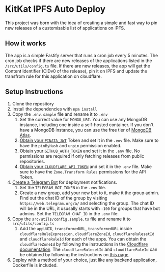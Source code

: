 # KitKat IPFS Auto Deploy
This project was born with the idea of creating a simple and fast way to pin new releases of a customisable list of applications on IPFS.

## How it works
The app is a simple Fastify server that runs a cron job every 5 minutes. The cron job checks if there are new releases of the applications listed in the `/src/utils/config.ts` file. If there are new releases, the app will get the Content Identifier (CIDv0 of the release), pin it on IPFS and update the transfrom rule for this application on cloudflare.

## Setup Instructions

1. Clone the repository
2. Install the dependencies with `npm install`
3. Copy the `.env.sample` file and rename it to `.env`
    1. Set the correct value for `MONGO_URI`. You can use any MongoDB instance, including one inside a self-hosted container. If you don't have a MongoDB instance, you can use the free tier of [MongoDB Atlas](https://www.mongodb.com/atlas/database).
    2. [Obtain your `PINATA_JWT`](https://app.pinata.cloud/developers/api-keys) Token and set it in the `.env` file. Make sure to have the `pinByHash` and `unpin` permission enabled.
    3. [Obtain your `GITHUB_AUTH_TOKEN`](https://github.com/settings/tokens?type=beta) and set it in the `.env` file. No permissions are required if only fetching releases from public repositories.
    4. [Obtain your `CLOUDFLARE_API_TOKEN`](https://dash.cloudflare.com/profile/api-tokens) and set it in the `.env` file. Make sure to have the `Zone.Transform Rules` permissions for the API Token.
4. [Create a Telegram Bot](https://core.telegram.org/bots/tutorial) for deployment notifications.
    1. Set the `TELEGRAM_BOT_TOKEN` in the `.env` file.
    2. Create a new group, add your new bot to it, make it the group admin. Find out the chat ID of the group by visiting `https://web.telegram.org/a/` and selecting the group. The chat ID will be in the URL, it ususally starts with `-100` for groups that have bot admins. Set the `TELEGRAM_CHAT_ID` in the `.env` file.
5. Copy the `src/utils/config.sample.ts` file and rename it to `src/utils/config.ts`
    1. Add the `appUUID`, `transformedURL`, `transformedURL` inside `cloudflareRuleExpression`, `cloudflareZoneId`, `cloudflareRulesetId` and `cloudflareRuleId` for each of the apps. You can obtain the `cloudflareZoneId` by following the instructions in the [Cloudflare documentation](https://developers.cloudflare.com/fundamentals/setup/find-account-and-zone-ids/). The `cloudflareRulesetId` and `cloudflareRuleId` can be obtained by following the instructions on [this page](https://developers.cloudflare.com/ruleset-engine/rulesets-api/view/).
6. Deploy with a method of your choice, just like any backend application, Dockerfile is included.